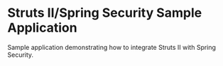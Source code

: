 # Struts II/Spring Security Sample Application
Sample application demonstrating how to integrate Struts II with Spring Security.
